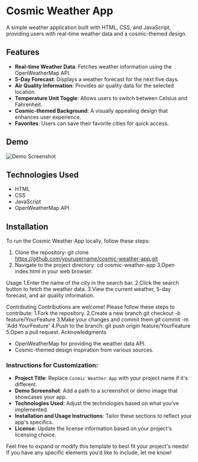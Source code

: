 # Cosmic Weather App

A simple weather application built with HTML, CSS, and JavaScript, providing users with real-time weather data and a cosmic-themed design.

## Features

- **Real-time Weather Data**: Fetches weather information using the OpenWeatherMap API.
- **5-Day Forecast**: Displays a weather forecast for the next five days.
- **Air Quality Information**: Provides air quality data for the selected location.
- **Temperature Unit Toggle**: Allows users to switch between Celsius and Fahrenheit.
- **Cosmic-themed Background**: A visually appealing design that enhances user experience.
- **Favorites**: Users can save their favorite cities for quick access.

## Demo

![Demo Screenshot](path/to/your/demo-screenshot.png)

## Technologies Used

- HTML
- CSS
- JavaScript
- OpenWeatherMap API

## Installation

To run the Cosmic Weather App locally, follow these steps:

1. Clone the repository:
git clone https://github.com/yourusername/cosmic-weather-app.git
2. Navigate to the project directory:
cd cosmic-weather-app
3.Open index.html in your web browser.

Usage
1.Enter the name of the city in the search bar.
2.Click the search button to fetch the weather data.
3.View the current weather, 5-day forecast, and air quality information.

Contributing
Contributions are welcome! Please follow these steps to contribute:
1.Fork the repository.
2.Create a new branch
git checkout -b feature/YourFeature
3.Make your changes and commit them
git commit -m 'Add YourFeature'
4.Push to the branch:
git push origin feature/YourFeature
5.Open a pull request.
Acknowledgments
<ul><li>OpenWeatherMap for providing the weather data API.</li>
<li>Cosmic-themed design inspiration from various sources.</li></ul>


### Instructions for Customization:

- **Project Title**: Replace `Cosmic Weather App` with your project name if it's different.
- **Demo Screenshot**: Add a path to a screenshot or demo image that showcases your app.
- **Technologies Used**: Adjust the technologies based on what you’ve implemented.
- **Installation and Usage Instructions**: Tailor these sections to reflect your app's specifics.
- **License**: Update the license information based on your project's licensing choice.

Feel free to expand or modify this template to best fit your project's needs! If you have any specific elements you’d like to include, let me know!

